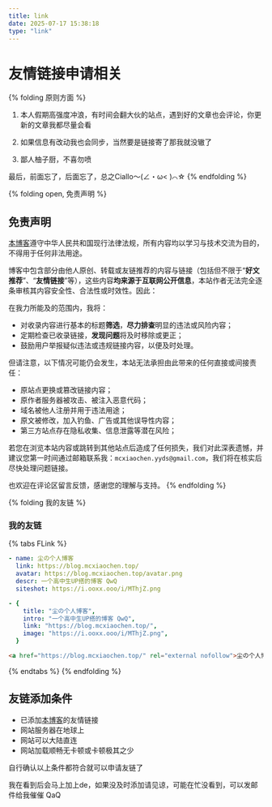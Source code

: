 ```yaml
---
title: link
date: 2025-07-17 15:38:18
type: "link"
---
```


# 友情链接申请相关

{% folding 原则方面 %}
1. 本人假期高强度冲浪，有时间会翻大伙的站点，遇到好的文章也会评论，你更新的文章我都尽量会看

2. 如果信息有改动我也会同步，当然要是链接寄了那我就没辙了

3. 鄙人柚子厨，不喜勿喷

最后，前面忘了，后面忘了，总之Ciallo～(∠・ω< )⌒☆
{% endfolding %}


{% folding open, 免责声明 %}
## 免责声明

[本博客](https://blog.mcxiaochen.top)遵守中华人民共和国现行法律法规，所有内容均以学习与技术交流为目的，不得用于任何非法用途。

博客中包含部分由他人原创、转载或友链推荐的内容与链接（包括但不限于“**好文推荐**”、“**友情链接**”等），这些内容**均来源于互联网公开信息**，本站作者无法完全逐条审核其内容安全性、合法性或时效性。因此：

在我力所能及的范围内，我将：

- 对收录内容进行基本的标题**筛选**，**尽力排查**明显的违法或风险内容；
- 定期检查已收录链接，**发现问题**将及时移除或更正；
- 鼓励用户举报疑似违法或违规链接内容，以便及时处理。

但请注意，以下情况可能仍会发生，本站无法承担由此带来的任何直接或间接责任：

- 原站点更换或篡改链接内容；
- 原作者服务器被攻击、被注入恶意代码；
- 域名被他人注册并用于违法用途；
- 原文被修改，加入钓鱼、广告或其他误导性内容；
- 第三方站点存在隐私收集、信息泄露等潜在风险；

若您在浏览本站内容或跳转到其他站点后造成了任何损失，我们对此深表遗憾，并建议您第一时间通过邮箱联系我：``mcxiaochen.yyds@gmail.com``，我们将在核实后尽快处理问题链接。

也欢迎在评论区留言反馈，感谢您的理解与支持。
{% endfolding %}

{% folding 我的友链 %}
### 我的友链
{% tabs FLink %}

<!-- tab Butterfly -->
```yml
- name: 尘の个人博客
  link: https://blog.mcxiaochen.top/
  avatar: https://blog.mcxiaochen.top/avatar.png
  descr: 一个高中生UP搭的博客 QwQ
  siteshot: https://i.ooxx.ooo/i/MThjZ.png
```
<!-- endtab -->

<!-- tab Fuild -->

```yml
- {
    title: "尘の个人博客",
    intro: "一个高中生UP搭的博客 QwQ",
    link: "https://blog.mcxiaochen.top/",
    image: "https://i.ooxx.ooo/i/MThjZ.png",
  }
```

<!-- endtab -->

<!-- tab html -->

```HTML
<a href="https://blog.mcxiaochen.top/" rel="external nofollow">尘の个人博客</a>
```

<!-- endtab -->

{% endtabs %}
{% endfolding %}

## 友链添加条件
- 已添加[本博客](https://blog.mcxiaochen.top)的友情链接
- 网站服务器在地球上
- 网站可以大陆直连
- 网站加载顺畅无卡顿或卡顿极其之少

自行确认以上条件都符合就可以申请友链了

我在看到后会马上加上de，如果没及时添加请见谅，可能在忙没看到，可以发邮件给我催催 QaQ